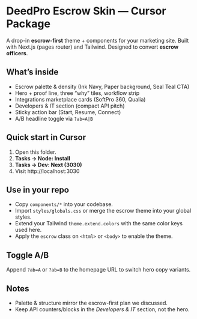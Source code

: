 # DeedPro Escrow Skin — Cursor Package

A drop-in **escrow-first** theme + components for your marketing site.
Built with Next.js (pages router) and Tailwind. Designed to convert **escrow officers**.

## What’s inside
- Escrow palette & density (Ink Navy, Paper background, Seal Teal CTA)
- Hero + proof line, three “why” tiles, workflow strip
- Integrations marketplace cards (SoftPro 360, Qualia)
- Developers & IT section (compact API pitch)
- Sticky action bar (Start, Resume, Connect)
- A/B headline toggle via `?ab=A|B`

## Quick start in Cursor
1. Open this folder.
2. **Tasks → Node: Install**
3. **Tasks → Dev: Next (3030)**
4. Visit http://localhost:3030

## Use in your repo
- Copy `components/*` into your codebase.
- Import `styles/globals.css` or merge the escrow theme into your global styles.
- Extend your Tailwind `theme.extend.colors` with the same color keys used here.
- Apply the `escrow` class on `<html>` or `<body>` to enable the theme.

## Toggle A/B
Append `?ab=A` or `?ab=B` to the homepage URL to switch hero copy variants.

## Notes
- Palette & structure mirror the escrow-first plan we discussed.
- Keep API counters/blocks in the *Developers & IT* section, not the hero.

